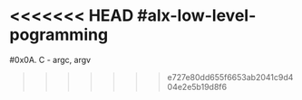 <<<<<<< HEAD
#alx-low-level-pogramming
=======
#0x0A. C - argc, argv
>>>>>>> e727e80dd655f6653ab2041c9d404e2e5b19d8f6
